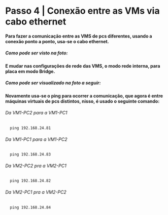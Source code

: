 # Passo 4 | Conexão entre as VMs via cabo ethernet

####  Para fazer a comunicação entre as VMS de pcs diferentes, usando a conexão ponto a ponto, usa-se o cabo ethernet. 
##### Como pode ser visto na foto:

####  E mudar nas configurações de rede das VMS, o modo rede interna, para placa em modo Bridge. 
##### Como pode ser visualizado na foto a seguir: 

####  Novamente usa-se o ping para ocorrer a comunicação, que agora é entre máquinas virtuais de pcs distintos, nisso, é usado o seguinte comando:

######    Da VM1-PC2  para a VM1-PC1
      ping 192.168.24.81
######    Da VM1-PC1  para a VM1-PC2
      ping 192.168.24.83
      
######    Da VM2-PC2  pra a VM2-PC1
      ping 192.168.24.82
######    Da VM2-PC1  pra a VM2-PC2
      ping 192.168.24.84
